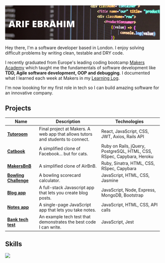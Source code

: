 ![header](./images/gh_banner.png)

Hey there, I'm a software developer based in London. I enjoy solving difficult problems by writing clean, testable and DRY code. 

I recently graduated from Europe's leading coding bootcamp [Makers Academy](https://makers.tech/) which taught me the fundamentals of software development like **TDD, Agile software development, OOP and debugging**. I documented what I learned each week at Makers in my [Learning Log](https://github.com/ArifEbrahim/learning-log). 

I'm now loooking for my first role in tech so I can build amazing software for an innovative company.

## Projects
| Name | Description | Technologies |
| ---- | ----------- | ------------ |
| [__Tutoroom__](https://github.com/ArifEbrahim/tutoroom_fe) | Final project at Makers. A web app that allows tutors and students to connect. | React, JavaScript, CSS, JWT, Axios, Rails API |
| [__Catbook__](https://github.com/ArifEbrahim/Catbook) | A simplified clone of Facebook... but for cats. | Ruby on Rails, jQuery, PostgreSQL, HTML, CSS, RSpec, Capybara, Heroku |
| [__MakersBnB__](https://github.com/ArifEbrahim/makers_bnb) | A simplified clone of AirBnB. | Ruby, Sinatra, HTML, CSS, RSpec, Capybara |
| [__Bowling Challenge__](https://github.com/ArifEbrahim/bowling_challenge_JS) | A bowling scorecard calculator. | JavaScript, HTML, CSS, Jasmine |
| [__Blog app__](https://github.com/ArifEbrahim/blog_JS) | A full-stack Javascript app that lets you create blog posts. | JavaScript, Node, Express, MongoDB, Bootstrap |
| [__Notes app__](https://github.com/ArifEbrahim/notes_app) | A single-page JavaScript app that lets you take notes. | JavaScript, HTML, CSS, API calls |
| [__Bank tech test__](https://github.com/ArifEbrahim/bank_tech_test) | An example tech test that demonstrates the best code I can write. | JavaScript, Jest|

## Skills

<p align="left"><img src= "https://github-readme-stats.vercel.app/api/top-langs/?username=ArifEbrahim&layout=compact&theme=cobalt" /></p>